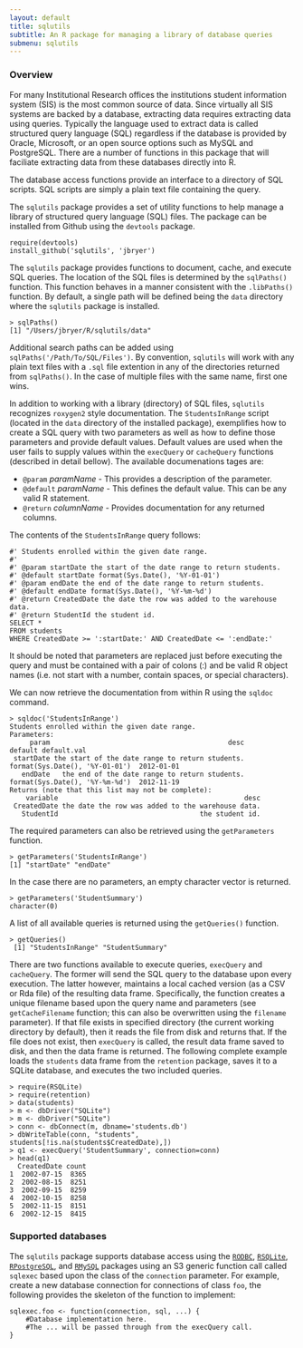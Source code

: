 ```yaml
---
layout: default
title: sqlutils
subtitle: An R package for managing a library of database queries
submenu: sqlutils
---
```


### Overview

For many Institutional Research offices the institutions student information system (SIS) is the most common source of data. Since virtually all SIS systems are backed by a database, extracting data requires extracting data using queries. Typically the language used to extract data is called structured query language (SQL) regardless if the database is provided by Oracle, Microsoft, or an open source options such as MySQL and PostgreSQL. There are a number of functions in this package that will faciliate extracting data from these databases directly into R.

The database access functions provide an interface to a directory of SQL scripts. SQL scripts are simply a plain text file containing the query. 

The `sqlutils` package provides a set of utility functions to help manage a library of structured query language (SQL) files. The package can be installed from Github using the `devtools` package.

	require(devtools)
	install_github('sqlutils', 'jbryer')

The `sqlutils` package provides functions to document, cache, and execute SQL queries. The location of the SQL files is determined by the `sqlPaths()` function. This function behaves in a manner consistent with the `.libPaths()` function.
By default, a single path will be defined being the `data` directory where the `sqlutils` package is installed.

	> sqlPaths()
	[1] "/Users/jbryer/R/sqlutils/data"

Additional search paths can be added using `sqlPaths('/Path/To/SQL/Files')`. By convention, `sqlutils` will work with any plain text files with a `.sql` file extention in any of the directories returned from `sqlPaths()`. In the case of multiple files with the same name, first one wins.

In addition to working with a library (directory) of SQL files, `sqlutils` recognizes `roxygen2` style documentation. The `StudentsInRange` script (located in the `data` directory of the installed package), exemplifies how to create a SQL query with two parameters as well as how to define those parameters and provide default values. Default values are used when the user fails to supply values within the `execQuery` or `cacheQuery` functions (described in detail bellow). The available documenations tages are:

* `@param` *paramName* - This provides a description of the parameter.
* `@default` *paramName* - This defines the default value. This can be any valid R statement.
* `@return` *columnName* - Provides documentation for any returned columns. 

The contents of the `StudentsInRange` query follows:

	#' Students enrolled within the given date range.
	#' 
	#' @param startDate the start of the date range to return students.
	#' @default startDate format(Sys.Date(), '%Y-01-01')
	#' @param endDate the end of the date range to return students.
	#' @default endDate format(Sys.Date(), '%Y-%m-%d')
	#' @return CreatedDate the date the row was added to the warehouse data.
	#' @return StudentId the student id.
	SELECT * 
	FROM students 
	WHERE CreatedDate >= ':startDate:' AND CreatedDate <= ':endDate:'

It should be noted that parameters are replaced just before executing the query and must be contained with a pair of colons (:) and be valid R object names (i.e. not start with a number, contain spaces, or special characters).

We can now retrieve the documentation from within R using the `sqldoc` command.

	> sqldoc('StudentsInRange')
	Students enrolled within the given date range.
	Parameters:
	     param                                            desc                        default default.val
	 startDate the start of the date range to return students. format(Sys.Date(), '%Y-01-01')  2012-01-01
	   endDate   the end of the date range to return students. format(Sys.Date(), '%Y-%m-%d')  2012-11-19
	Returns (note that this list may not be complete):
	    variable                                              desc
	 CreatedDate the date the row was added to the warehouse data.
	   StudentId                                   the student id.

The required parameters can also be retrieved using the `getParameters` function.

	> getParameters('StudentsInRange')
	[1] "startDate" "endDate"

In the case there are no parameters, an empty character vector is returned.

	> getParameters('StudentSummary')
    character(0)

A list of all available queries is returned using the `getQueries()` function.

	> getQueries()
	 [1] "StudentsInRange" "StudentSummary" 

There are two functions available to execute queries, `execQuery` and `cacheQuery`. The former will send the SQL query to the database upon every execution. The latter however, maintains a local cached version (as a CSV or Rda file) of the resulting data frame. Specifically, the function creates a unique filename based upon the query name and parameters (see `getCacheFilename` function; this can also be overwritten using the `filename` parameter). If that file exists in specified directory (the current working directory by default), then it reads the file from disk and returns that. If the file does not exist, then `execQuery` is called, the result data frame saved to disk, and then the data frame is returned. The following complete example loads the `students` data frame from the `retention` package, saves it to a SQLite database, and executes the two included queries.

	> require(RSQLite)
	> require(retention)
	> data(students)
	> m <- dbDriver("SQLite")
	> m <- dbDriver("SQLite")
	> conn <- dbConnect(m, dbname='students.db')
	> dbWriteTable(conn, "students", students[!is.na(students$CreatedDate),])
	> q1 <- execQuery('StudentSummary', connection=conn)
	> head(q1)
	  CreatedDate count
	1  2002-07-15  8365
	2  2002-08-15  8251
	3  2002-09-15  8259
	4  2002-10-15  8258
	5  2002-11-15  8151
	6  2002-12-15  8415

### Supported databases

The `sqlutils` package supports database access using the [`RODBC`](http://cran.r-project.org/web/packages/RODBC/index.html), [`RSQLite`](http://cran.r-project.org/web/packages/RSQLite/index.html), [`RPostgreSQL`](http://cran.r-project.org/web/packages/RPostgreSQL/index.html), and [`RMySQL`](http://cran.r-project.org/web/packages/RMySQL/index.html) packages using an S3 generic function call called `sqlexec` based upon the class of the `connection` parameter. For example, create a new database connection for connections of class `foo`, the following provides the skeleton of the function to implement:

	sqlexec.foo <- function(connection, sql, ...) {
		#Database implementation here.
		#The ... will be passed through from the execQuery call. 
	}
